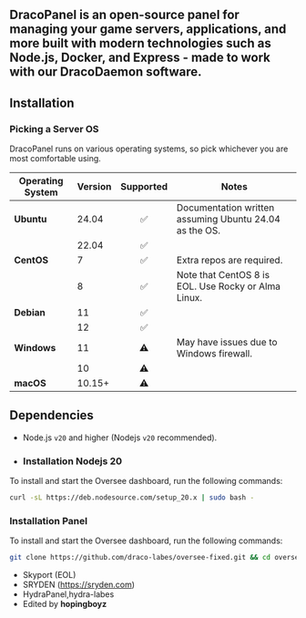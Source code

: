 
<h2> DracoPanel is an open-source panel for managing your game servers, applications, and more built with modern technologies such as Node.js, Docker, and Express - made to work with our DracoDaemon software.</h2>

## Installation
### Picking a Server OS

DracoPanel runs on various operating systems, so pick whichever you are most comfortable using.

| Operating System | Version |     Supported      | Notes                                                       |
|------------------|---------|:------------------:|-------------------------------------------------------------|
| **Ubuntu**       | 24.04   | ✅ | Documentation written assuming Ubuntu 24.04 as the OS. |
|                  | 22.04   | ✅ |                                                             |
| **CentOS**       | 7       | ✅ | Extra repos are required.                                   |
|                  | 8       | ✅ | Note that CentOS 8 is EOL. Use Rocky or Alma Linux.         |
| **Debian**       | 11      | ✅ |                                                             |
|                  | 12      | ✅ |                                                             |
| **Windows**      | 11      | ⚠️ | May have issues due to Windows firewall.                   |
|                  | 10      | ⚠️ |                                                             |
| **macOS**        | 10.15+  | ⚠️ |                                                             |

## Dependencies

* Node.js `v20` and higher (Nodejs `v20` recommended).
* ### Installation Nodejs 20

To install and start the Oversee dashboard, run the following commands:

```bash
curl -sL https://deb.nodesource.com/setup_20.x | sudo bash -
```


### Installation Panel

To install and start the Oversee dashboard, run the following commands:

```bash
git clone https://github.com/draco-labes/oversee-fixed.git && cd oversee-fixed && npm install && npm run seed && npm run createUser && node .
```

- Skyport (EOL)
- SRYDEN (https://sryden.com)
- HydraPanel,hydra-labes
- Edited by **hopingboyz**
